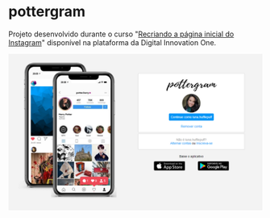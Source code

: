 # pottergram

Projeto desenvolvido durante o curso "<a href="https://web.dio.me/project/recriando-a-pagina-inicial-do-instagram/learning/9c6e1506-e7c3-473f-8083-6aa4c53d1f45?back=/track/html-web-developer" target="_blank">Recriando a página inicial do Instagram</a>" disponível na plataforma da Digital Innovation One.

<p align="left">
  <img src="/img/img_readme.png">
</p>
